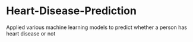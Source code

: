# Heart-Disease-Prediction
Applied various machine learning models to predict whether a person has heart disease or not
